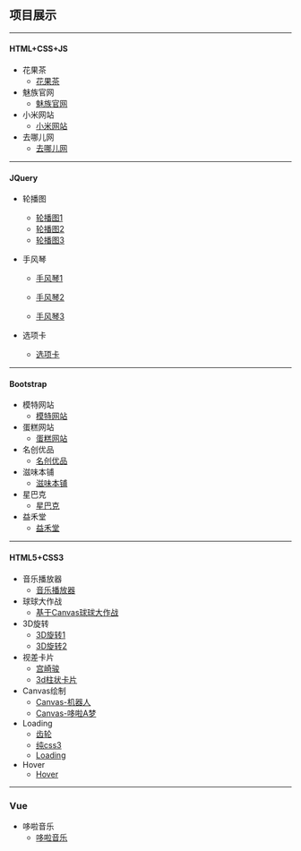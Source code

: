 ## 项目展示
---
#### HTML+CSS+JS
- 花果茶
  - [花果茶](https://herozhm.github.io/tea/index.html)
- 魅族官网
  - [魅族官网](https://herozhm.github.io/meizu/index.html)
- 小米网站
  - [小米网站](https://herozhm.github.io/mi/index.html)
- 去哪儿网
  - [去哪儿网](https://herozhm.github.io/travel/index.html)

- - -
#### JQuery
- 轮播图
  - [轮播图1](https://herozhm.github.io/rotation/index.html)
  -  [轮播图2](https://herozhm.github.io/tabs/slide.html)
  -  [轮播图3](https://herozhm.github.io/wrapp/index.html)
  
- 手风琴
  - [手风琴1](https://herozhm.github.io/hand/example01.html)
  
  - [手风琴2](https://herozhm.github.io/tabs/example.html)
  - [手风琴3](https://herozhm.github.io/horse/index.html)
  
- 选项卡
  - [选项卡](https://herozhm.github.io/tabs/index.html)
  
- - -
#### Bootstrap
- 模特网站
  - [模特网站](https://herozhm.github.io/bootstrap/model/index.html)
- 蛋糕网站
  - [蛋糕网站](https://herozhm.github.io/bootstrap/cake/index.html)
- 名创优品
  - [名创优品](https://herozhm.github.io/bootstrap/mc/index.html)
- 滋味本铺
  - [滋味本铺](https://herozhm.github.io/bootstrap/food/index.html)
- 星巴克
  - [星巴克](https://herozhm.github.io/bootstrap/starbucks/index.html)
- 益禾堂
  - [益禾堂](https://herozhm.github.io/bootstrap/milk/index.html)
- - -

#### HTML5+CSS3
- 音乐播放器
   - [音乐播放器](https://herozhm.github.io/music/index.html)
- 球球大作战
  - [基于Canvas球球大作战](https://herozhm.github.io/ball/index.html)
- 3D旋转
  - [3D旋转1](https://herozhm.github.io/3D/example01.html)
  - [3D旋转2](https://herozhm.github.io/3D/example02.html)
- 视差卡片
  - [宫崎骏](https://herozhm.github.io/cards/index.html)
  - [3d柱状卡片](https://herozhm.github.io/cards/card.html)
- Canvas绘制
  - [Canvas-机器人](https://herozhm.github.io/canvas/android.html)
  - [Canvas-哆啦A梦](https://herozhm.github.io/canvas/doraemon.html)
- Loading
  - [齿轮](https://herozhm.github.io/loading/example01.html)
  - [纯css3](https://herozhm.github.io/loading/example02.html)
  - [Loading](https://herozhm.github.io/loading/example03.html)
- Hover
  - [Hover](https://herozhm.github.io/hover/index.html)
- - -
### Vue
- 哆啦音乐
  - [哆啦音乐](https://herozhm.github.io/dora/index.html)